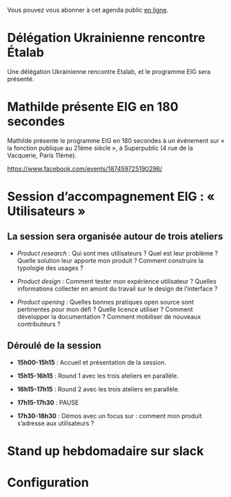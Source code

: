 Vous pouvez vous abonner à cet agenda public [en ligne](https://cloud.eig-forever.org/index.php/apps/calendar/p/5S4DP594PDIVTARU/EIG2018).


# Délégation Ukrainienne rencontre Étalab

Une délégation Ukrainienne rencontre Etalab, et le programme EIG sera
présenté.


# Mathilde présente EIG en 180 secondes

Mathilde présente le programme EIG en 180 secondes à un événement sur
« la fonction publique au 21ème siècle », à Superpublic (4 rue de la
Vacquerie, Paris 11ème).

<https://www.facebook.com/events/187459725190296/>


# Session d’accompagnement EIG : « Utilisateurs »


## La session sera organisée autour de trois ateliers

-   *Product research* : Qui sont mes utilisateurs ?  Quel est leur
    problème ?  Quelle solution leur apporte mon produit ?  Comment
    construire la typologie des usages ?

-   *Product design* : Comment tester mon expérience utilisateur ?
    Quelles informations collecter en amont du travail sur le design de
    l’interface ?

-   *Product opening* : Quelles bonnes pratiques open source sont
    pertinentes pour mon défi ?  Quelle licence utiliser ?  Comment
    développer la documentation ?  Comment mobiliser de nouveaux
    contributeurs ?


## Déroulé de la session

-   **15h00-15h15** : Accueil et présentation de la session.

-   **15h15-16h15** : Round 1 avec les trois ateliers en parallèle.

-   **16h15-17h15** : Round 2 avec les trois ateliers en parallèle.

-   **17h15-17h30** : PAUSE

-   **17h30-18h30** : Démos avec un focus sur : comment mon produit
    s’adresse aux utilisateurs ?


# Stand up hebdomadaire sur slack


# Configuration

